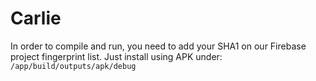 # Carlie

In order to compile and run, you need to add your SHA1 on our Firebase project fingerprint list.
Just install using APK under:
`/app/build/outputs/apk/debug`